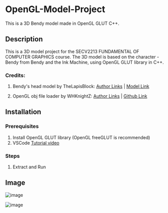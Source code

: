 # OpenGL-Model-Project

This is a 3D Bendy model made in OpenGL GLUT C++.

## Description

This is a 3D model project for the SECV2213 FUNDAMENTAL OF COMPUTER GRAPHICS course. The 3D model is based on the character - Bendy from Bendy and the Ink Machine, using OpenGL GLUT library in C++.

### Credits:

1. Bendy's head model by TheLapisBlock: 
   [Author Links](https://thelapisblock22.carrd.co/) | 
   [Model Link](https://www.deviantart.com/thelapisblock22/art/Lapis-Bendy-Pack-Blender-2-8-Release-785085144)
   
2. OpenGL obj file loader by WHKnightZ:
   [Author Links](https://github.com/WHKnightZ) | 
   [Github Link](https://github.com/WHKnightZ/OpenGL-Load-Model)

## Installation

### Prerequisites

1. Install OpenGL GLUT library (OpenGL freeGLUT is recommended)
2. VSCode [Tutorial video](https://youtu.be/8Qkpaewj-7Y)

### Steps

1. Extract and Run

## Image

![image](https://github.com/EdgyPotato/OpenGL-Model-Project/assets/64056626/db9ae023-fde9-484b-aec6-45bf55e8420f)


![image](https://github.com/EdgyPotato/OpenGL-Model-Project/assets/64056626/2cc242fa-fdba-40fb-9532-934b1e5c0b60)
